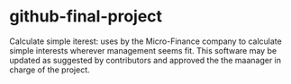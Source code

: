 # github-final-project
Calculate simple iterest:  uses by the Micro-Finance company to calculate simple interests wherever management seems fit.
This software may be updated as suggested by contributors and approved the the maanager in charge of the project.
